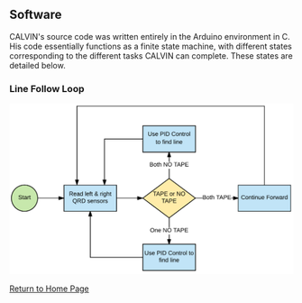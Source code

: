 ## Software

CALVIN's source code was written entirely in the Arduino environment in C. His code essentially functions as a finite state machine, with different states corresponding to the different tasks CALVIN can complete. These states are detailed below.

### Line Follow Loop

![LineFollow](images/flow_lineFollow.png)


[Return to Home Page](index.md)
